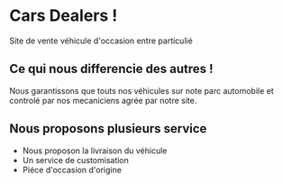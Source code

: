 # Cars Dealers !

Site de vente véhicule d'occasion entre particulié 

## Ce qui nous differencie des autres !

Nous garantissons que touts nos véhicules sur note parc automobile et controlé par nos mecaniciens agrée par notre site.

## Nous proposons plusieurs service

 - Nous proposon la livraison du véhicule
 - Un service de customisation
 - Piéce d'occasion d'origine